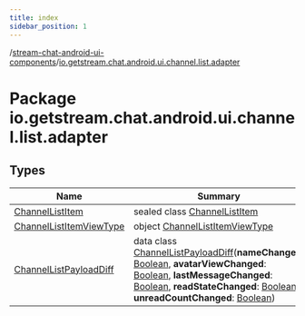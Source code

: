 ```yaml
---
title: index
sidebar_position: 1
---
```

/[stream-chat-android-ui-components](../index.md)/[io.getstream.chat.android.ui.channel.list.adapter](index.md)  
  
  
  
# Package io.getstream.chat.android.ui.channel.list.adapter  
  
  
## Types  
  
|  Name |  Summary | 
|---|---|
| <a name="io.getstream.chat.android.ui.channel.list.adapter/ChannelListItem///PointingToDeclaration/"></a>[ChannelListItem](ChannelListItem/index.md)| <a name="io.getstream.chat.android.ui.channel.list.adapter/ChannelListItem///PointingToDeclaration/"></a>sealed class [ChannelListItem](ChannelListItem/index.md)|
| <a name="io.getstream.chat.android.ui.channel.list.adapter/ChannelListItemViewType///PointingToDeclaration/"></a>[ChannelListItemViewType](ChannelListItemViewType/index.md)| <a name="io.getstream.chat.android.ui.channel.list.adapter/ChannelListItemViewType///PointingToDeclaration/"></a>object [ChannelListItemViewType](ChannelListItemViewType/index.md)|
| <a name="io.getstream.chat.android.ui.channel.list.adapter/ChannelListPayloadDiff///PointingToDeclaration/"></a>[ChannelListPayloadDiff](ChannelListPayloadDiff/index.md)| <a name="io.getstream.chat.android.ui.channel.list.adapter/ChannelListPayloadDiff///PointingToDeclaration/"></a>data class [ChannelListPayloadDiff](ChannelListPayloadDiff/index.md)(**nameChanged**: [Boolean](https://kotlinlang.org/api/latest/jvm/stdlib/kotlin/-boolean/index.html), **avatarViewChanged**: [Boolean](https://kotlinlang.org/api/latest/jvm/stdlib/kotlin/-boolean/index.html), **lastMessageChanged**: [Boolean](https://kotlinlang.org/api/latest/jvm/stdlib/kotlin/-boolean/index.html), **readStateChanged**: [Boolean](https://kotlinlang.org/api/latest/jvm/stdlib/kotlin/-boolean/index.html), **unreadCountChanged**: [Boolean](https://kotlinlang.org/api/latest/jvm/stdlib/kotlin/-boolean/index.html))|

